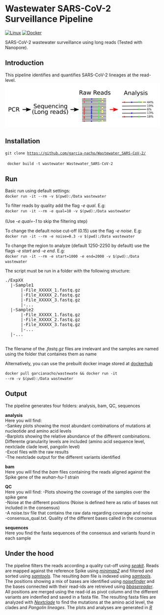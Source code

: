 # Wastewater SARS-CoV-2 Surveillance Pipeline
[![Linux](https://svgshare.com/i/Zhy.svg)](https://svgshare.com/i/Zhy.svg)   [![Docker](https://badgen.net/badge/icon/docker?icon=docker&label)](https://https://docker.com/)

SARS-CoV-2 wastewater surveillance using long reads (Tested with Nanopore).

## Introduction
This pipeline identifies and quantifies SARS-CoV-2 lineages at the read-level.   
<img src="/Overview.png" width="700">     

## Installation   
<code>git clone https://github.com/garcia-nacho/Wastewater_SARS-CoV-2/ </code>  
<code> docker build -t wastewater Wastewater_SARS-CoV-2 </code>
   
## Run   
Basic run using default settings:   
<code>docker run -it --rm -v $(pwd):/Data wastewater </code>  
   
To filter reads by quality add the flag *-e qual*. E.g:   
<code>docker run -it --rm -e qual=10 -v $(pwd):/Data wastewater </code>   
(Use *-e qual=-1* to skip the filtering step)   
   
To change the default noise cut-off (0.15) use the flag *-e noise*. E.g:       
<code>docker run -it --rm -e noise=0.3 -v $(pwd):/Data wastewater </code>

To change the region to analyze (default 1250-2250 by default) use the flags *-e start* and *-e end*. E.g:    
<code>docker run -it --rm -e start=1000 -e end=2000 -v $(pwd):/Data wastewater </code>

The script must be run in a folder with the following structure:

<pre>
./ExpXX         
  |-Sample1     
      |-File_XXXXX_1.fastq.gz       
      |-File_XXXXX_2.fastq.gz
      |-File_XXXXX_3.fastq.gz
      |-...
  |-Sample2      
      |-File_XXXXX_1.fastq.gz       
      |-File_XXXXX_2.fastq.gz
      |-File_XXXXX_3.fastq.gz
      |-... 
  |-...   

</pre>

The filename of the *.fastq.gz* files are irrelevant and the samples are named using the folder that containes them as name    

Alternatively, you can use the prebuilt docker image stored at [dockerhub](https://hub.docker.com/repository/docker/garcianacho/wastewater)

<code>docker pull garcianacho/wastewate && docker run -it --rm -v $(pwd):/Data wastewater</code>

## Output   
The pipeline generates four folders: analysis, bam, QC, sequences   
   
**analysis**    
Here you will find:   
-Sankey plots showing the most abundant combinations of mutations at nucleotide and amino acid levels   
-Barplots showing the relative abundance of the different combinations. Differente granularity levels are included (amino acid sequence level, nextclade clade level, pangolin level)   
-Excel files with the raw results    
-The nextclade output for the different variants identified   

**bam**   
Here you will find the *bam* files containing the reads aligned against the Spike gene of the *wuhan-hu-1* strain   
   
**QC**   
Here you will find:
-Plots showing the coverage of the samples over the spike gene   
-Noise at the different positions (Noise is defined here as ratio of bases not included in the consensus)   
-A noise.tsv file that contains the raw data regarding coverage and noise   
-consensus_qual.txt. Quality of the different bases called in the consensus   
   
**sequences**   
Here you find the fasta sequences of the consensus and variants found in each sample    
     
## Under the hood
The pipeline filters the reads according a quality cut-off using *[seqkit](https://bioinf.shenwei.me/seqkit/)*. Reads are mapped against the reference Spike using *[minimap2](https://github.com/lh3/minimap2)* and filtered and sorted using *[samtools](http://www.htslib.org/)*. The resulting *bam* file is indexed using *[samtools](http://www.htslib.org/)*. The positions showing a mix of bases are identified using *[noisefinder](https://github.com/garcia-nacho/NoisExtractor)* and the bases connected with their read-ids are retreived using *[bbasereader](https://github.com/garcia-nacho/bbasereader)*. All positions are merged using the read-id as pivot column and the different variants are indenfied and saved in a fasta file. The resulting fasta files are analyzed with *[Nextclade](https://clades.nextstrain.org/)* to find the mutations at the amino acid level, the clades and *Pangolin lineages*. The plots and analyses are generated in *[R](https://www.r-project.org/)* 
